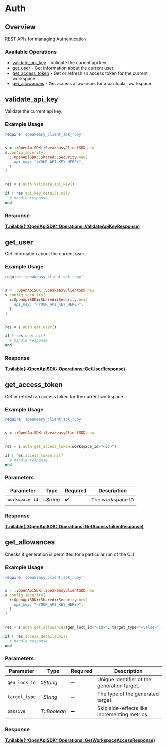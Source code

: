 # Auth

## Overview

REST APIs for managing Authentication

### Available Operations

* [validate_api_key](#validate_api_key) - Validate the current api key.
* [get_user](#get_user) - Get information about the current user.
* [get_access_token](#get_access_token) - Get or refresh an access token for the current workspace.
* [get_allowances](#get_allowances) - Get access allowances for a particular workspace

## validate_api_key

Validate the current api key.

### Example Usage

```ruby
require 'speakeasy_client_sdk_ruby'


s = ::OpenApiSDK::SpeakeasyClientSDK.new
s.config_security(
  ::OpenApiSDK::Shared::Security.new(
    api_key: "<YOUR_API_KEY_HERE>",
  )
)

    
res = s.auth.validate_api_key()

if ! res.api_key_details.nil?
  # handle response
end

```

### Response

**[T.nilable(::OpenApiSDK::Operations::ValidateApiKeyResponse)](../../models/operations/validateapikeyresponse.md)**



## get_user

Get information about the current user.

### Example Usage

```ruby
require 'speakeasy_client_sdk_ruby'


s = ::OpenApiSDK::SpeakeasyClientSDK.new
s.config_security(
  ::OpenApiSDK::Shared::Security.new(
    api_key: "<YOUR_API_KEY_HERE>",
  )
)

    
res = s.auth.get_user()

if ! res.user.nil?
  # handle response
end

```

### Response

**[T.nilable(::OpenApiSDK::Operations::GetUserResponse)](../../models/operations/getuserresponse.md)**



## get_access_token

Get or refresh an access token for the current workspace.

### Example Usage

```ruby
require 'speakeasy_client_sdk_ruby'


s = ::OpenApiSDK::SpeakeasyClientSDK.new

    
res = s.auth.get_access_token(workspace_id="<id>")

if ! res.access_token.nil?
  # handle response
end

```

### Parameters

| Parameter          | Type               | Required           | Description        |
| ------------------ | ------------------ | ------------------ | ------------------ |
| `workspace_id`     | *::String*         | :heavy_check_mark: | The workspace ID   |

### Response

**[T.nilable(::OpenApiSDK::Operations::GetAccessTokenResponse)](../../models/operations/getaccesstokenresponse.md)**



## get_allowances

Checks if generation is permitted for a particular run of the CLI

### Example Usage

```ruby
require 'speakeasy_client_sdk_ruby'


s = ::OpenApiSDK::SpeakeasyClientSDK.new
s.config_security(
  ::OpenApiSDK::Shared::Security.new(
    api_key: "<YOUR_API_KEY_HERE>",
  )
)

    
res = s.auth.get_allowances(gen_lock_id="<id>", target_type="<value>", passive=false)

if ! res.access_details.nil?
  # handle response
end

```

### Parameters

| Parameter                                    | Type                                         | Required                                     | Description                                  |
| -------------------------------------------- | -------------------------------------------- | -------------------------------------------- | -------------------------------------------- |
| `gen_lock_id`                                | *::String*                                   | :heavy_minus_sign:                           | Unique identifier of the generation target.  |
| `target_type`                                | *::String*                                   | :heavy_minus_sign:                           | The type of the generated target.            |
| `passive`                                    | *T::Boolean*                                 | :heavy_minus_sign:                           | Skip side-effects like incrementing metrics. |

### Response

**[T.nilable(::OpenApiSDK::Operations::GetWorkspaceAccessResponse)](../../models/operations/getworkspaceaccessresponse.md)**

